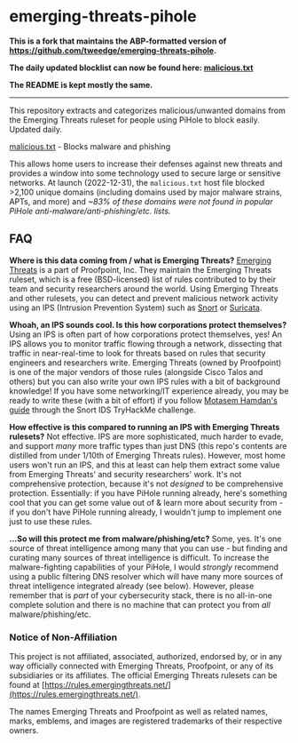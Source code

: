 # emerging-threats-pihole

**This is a fork that maintains the ABP-formatted version of <https://github.com/tweedge/emerging-threats-pihole>.**

**The daily updated blocklist can now be found here: [malicious.txt](https://raw.githubusercontent.com/jarelllama/emerging-threats-pihole/main/malicious.txt)**

**The README is kept mostly the same.**

---

This repository extracts and categorizes malicious/unwanted domains from the Emerging Threats ruleset for people using PiHole to block easily. Updated daily.

[malicious.txt](https://raw.githubusercontent.com/jarelllama/emerging-threats-pihole/main/malicious.txt) - Blocks malware and phishing

This allows home users to increase their defenses against new threats and provides a window into some technology used to secure large or sensitive networks. At launch (2022-12-31), the `malicious.txt` host file blocked >2,100 unique domains (including domains used by major malware strains, APTs, and more) and *~83% of these domains were not found in popular PiHole anti-malware/anti-phishing/etc. lists.*

## FAQ

**Where is this data coming from / what is Emerging Threats?** [Emerging Threats](https://doc.emergingthreats.net/bin/view/Main/EmergingFAQ) is a part of Proofpoint, Inc. They maintain the Emerging Threats ruleset, which is a free (BSD-licensed) list of rules contributed to by their team and security researchers around the world. Using Emerging Threats and other rulesets, you can detect and prevent malicious network activity using an IPS (Intrusion Prevention System) such as [Snort](https://www.snort.org/) or [Suricata](https://suricata.io/).

**Whoah, an IPS sounds cool. Is this how corporations protect themselves?** Using an IPS is often part of how corporations protect themselves, yes! An IPS allows you to monitor traffic flowing through a network, dissecting that traffic in near-real-time to look for threats based on rules that security engineers and researchers write. Emerging Threats (owned by Proofpoint) is one of the major vendors of those rules (alongside Cisco Talos and others) but you can also write your own IPS rules with a bit of background knowledge! If you have some networking/IT experience already, you may be ready to write these (with a bit of effort) if you follow [Motasem Hamdan's guide](https://www.youtube.com/watch?v=pvPdOO2VcwM) through the Snort IDS TryHackMe challenge.

**How effective is this compared to running an IPS with Emerging Threats rulesets?** Not effective. IPS are more sophisticated, much harder to evade, and support *many* more traffic types than just DNS (this repo's contents are distilled from under 1/10th of Emerging Threats rules). However, most home users won't run an IPS, and this at least can help them extract some value from Emerging Threats' and security researchers' work. It's not comprehensive protection, because it's not *designed* to be comprehensive protection. Essentially: if you have PiHole running already, here's something cool that you can get some value out of & learn more about security from - if you don't have PiHole running already, I wouldn't jump to implement one just to use these rules.

**...So will this protect me from malware/phishing/etc?** Some, yes. It's one source of threat intelligence among many that you can use - but finding and curating many sources of threat intelligence is difficult. To increase the malware-fighting capabilities of your PiHole, I would *strongly* recommend using a public filtering DNS resolver which will have many more sources of threat intelligence integrated already (see below). However, please remember that is *part* of your cybersecurity stack, there is no all-in-one complete solution and there is no machine that can protect you from *all* malware/phishing/etc.

### Notice of Non-Affiliation

This project is not affiliated, associated, authorized, endorsed by, or in any way officially connected with Emerging Threats, Proofpoint, or any of its subsidiaries or its affiliates. The official Emerging Threats rulesets can be found at [https://rules.emergingthreats.net/](https://rules.emergingthreats.net/).

The names Emerging Threats and Proofpoint as well as related names, marks, emblems, and images are registered trademarks of their respective owners.
